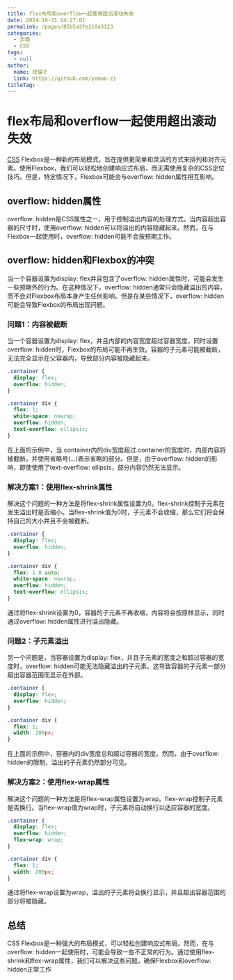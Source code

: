 ```yaml
---
title: flex布局和overflow一起使用超出滚动失效
date: 2024-10-31 14:27:01
permalink: /pages/85b5a3fe218a3123
categories: 
  - 页面
  - CSS
tags: 
  - null
author: 
  name: 夜猫子
  link: https://github.com/yemao-zi
titleTag: 
---
```


# flex布局和overflow一起使用超出滚动失效

[CSS](https://geek-docs.com/css/css-top-articles/1000100_index.html) Flexbox是一种新的布局模式，旨在提供更简单和灵活的方式来排列和对齐元素。使用Flexbox，我们可以轻松地创建响应式布局，而无需使用复杂的CSS定位技巧。但是，特定情况下，Flexbox可能会与overflow: hidden属性相互影响。

<!-- more -->

## overflow: hidden属性

overflow: hidden是CSS属性之一，用于控制溢出内容的处理方式。当内容超出容器的尺寸时，使用overflow: hidden可以将溢出的内容隐藏起来。然而，在与Flexbox一起使用时，overflow: hidden可能不会按预期工作。

## overflow: hidden和Flexbox的冲突

当一个容器设置为display: flex并且包含了overflow: hidden属性时，可能会发生一些预期外的行为。在这种情况下，overflow: hidden通常只会隐藏溢出的内容，而不会对Flexbox布局本身产生任何影响。但是在某些情况下，overflow: hidden可能会导致Flexbox的布局出现问题。

### 问题1：内容被截断

当一个容器设置为display: flex，并且内部的内容宽度超过容器宽度，同时设置overflow: hidden时，Flexbox的布局可能不再生效。容器的子元素可能被截断，无法完全显示在父容器内，导致部分内容被隐藏起来。

```css
.container {
  display: flex;
  overflow: hidden;
}

.container div {
  flex: 1;
  white-space: nowrap;
  overflow: hidden;
  text-overflow: ellipsis;
}
```

在上面的示例中，当.container内的div宽度超过.container的宽度时，内部内容将被截断，并使用省略号(…)表示省略的部分。但是，由于overflow: hidden的影响，即使使用了text-overflow: ellipsis，部分内容仍然无法显示。

### 解决方案1：使用flex-shrink属性

解决这个问题的一种方法是将flex-shrink属性设置为0。flex-shrink控制子元素在发生溢出时是否缩小。当flex-shrink值为0时，子元素不会收缩，那么它们将会保持自己的大小并且不会被截断。

```css
.container {
  display: flex;
  overflow: hidden;
}

.container div {
  flex: 1 0 auto;
  white-space: nowrap;
  overflow: hidden;
  text-overflow: ellipsis;
}
```

通过将flex-shrink设置为0，容器的子元素不再收缩，内容将会按原样显示，同时通过overflow: hidden属性进行溢出隐藏。

### 问题2：子元素溢出

另一个问题是，当容器设置为display: flex，并且子元素的宽度之和超过容器的宽度时，overflow: hidden可能无法隐藏溢出的子元素。这导致容器的子元素一部分超出容器范围而显示在外部。

```css
.container {
  display: flex;
  overflow: hidden;
}

.container div {
  flex: 1;
  width: 200px;
}
```

在上面的示例中，容器内的div宽度总和超过容器的宽度。然而，由于overflow: hidden的限制，溢出的子元素仍然部分可见。

### 解决方案2：使用flex-wrap属性

解决这个问题的一种方法是将flex-wrap属性设置为wrap。flex-wrap控制子元素是否换行。当flex-wrap值为wrap时，子元素将自动换行以适应容器的宽度。

```css
.container {
  display: flex;
  overflow: hidden;
  flex-wrap: wrap;
}

.container div {
  flex: 1;
  width: 200px;
}
```

通过将flex-wrap设置为wrap，溢出的子元素将会换行显示，并且超出容器范围的部分将被隐藏。

## 总结

CSS Flexbox是一种强大的布局模式，可以轻松创建响应式布局。然而，在与overflow: hidden一起使用时，可能会导致一些不正常的行为。通过使用flex-shrink和flex-wrap属性，我们可以解决这些问题，确保Flexbox和overflow: hidden正常工作